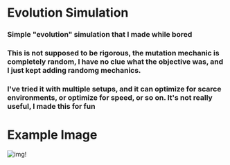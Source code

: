 # Evolution Simulation
### Simple "evolution" simulation that I made while bored

### This is not supposed to be rigorous, the mutation mechanic is completely random, I have no clue what the objective was, and I just kept adding randomg mechanics.

### I've tried it with multiple setups, and it can optimize for scarce environments, or optimize for speed, or so on. It's not really useful, I made this for fun

# Example Image
![img](https://i.imgur.com/eDMazSL.png)!
